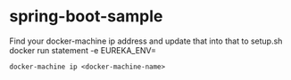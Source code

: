 # spring-boot-sample

Find your docker-machine ip address and update that into that to setup.sh docker run statement -e EUREKA_ENV=<ip address>
  
  ``docker-machine ip <docker-machine-name>``
  
